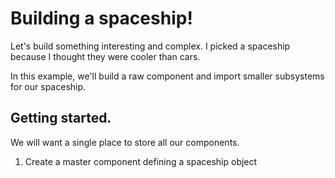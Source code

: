 # Building a spaceship!

Let's build something interesting and complex. I picked a spaceship because I thought they were cooler than cars.

In this example, we'll build a raw component and import smaller subsystems for our spaceship.

## Getting started.

We will want a single place to store all our components.

1. Create a master component defining a spaceship object